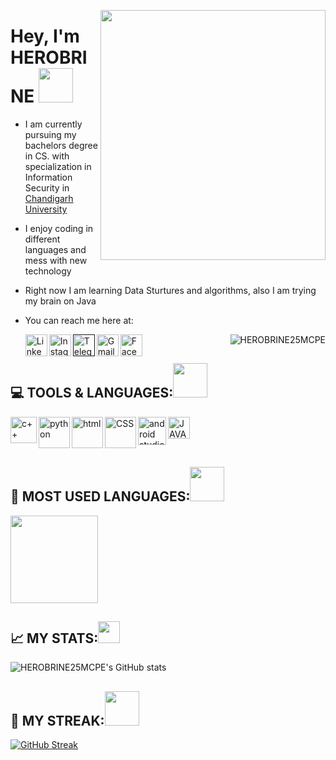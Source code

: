 <p align="right">
  <img src ="https://media1.giphy.com/media/naiatn5LxTOsU/giphy.gif?cid=ecf05e47a50ejvp8g2gdymgech3iyafg3rsp9n71cdywis5n&rid=giphy.gif&ct=g" width = "360" height = "400" align = "right">
  </p>

# Hey, I'm HEROBRINE <img src="https://media.tenor.com/images/7b9103263827e3e43629a3648bb311a5/tenor.gif" width="55px">

- I am currently pursuing my bachelors degree in CS. with specialization in Information Security in [Chandigarh University](https://www.cuchd.in/)
- I enjoy coding in different languages and mess with new technology
- Right now I am learning Data Sturtures and algorithms, also I am trying my brain on Java
- You can reach me here at:
  
  <a href="https://www.linkedin.com/in/abhay-tomer-65843b1a0/" target="_blank">
  <img align="left" alt="Linkedin " width="35px" src="https://img-premium.flaticon.com/png/512/1377/premium/1377213.png?token=exp=1625077075~hmac=4a25c7aa8bc442768e5c1240e45379ff" />
  </a>
  
    <a href="https://www.instagram.com/abhay.tomer25/" target="_blank">
  <img align="left" alt="Instagram" width="35px" src="https://image.flaticon.com/icons/png/512/733/733558.png" />
  </a>
  
    <a href="" target="_blank">
  <img align="left" alt="Telegram" width="35px" src="https://image.flaticon.com/icons/png/512/906/906377.png" />
  </a>
  
    <a href="mailto:imherobrine25@gmail.com" target="_blank">
  <img align="left" alt="Gmail" width="35px" src="https://image.flaticon.com/icons/png/512/732/732200.png" />
  </a>
  
    <a href="https://www.facebook.com/Abhaytomer25" target="_blank">
  <img align="left" alt="Facebook" width="35px" src="https://image.flaticon.com/icons/png/512/1312/1312139.png" />
  </a>
 

<p align="right"> <img src="https://komarev.com/ghpvc/?username=HEROBRINE25MCPE&label=Profile%20views&color=0e75b6&style=flat" alt="HEROBRINE25MCPE"/> </p>



## 💻 TOOLS & LANGUAGES:<img src="https://media.tenor.com/images/01597f45b16eca3ef1ad3ce69712231d/tenor.gif" width="55px">

<img align="left" src ="https://upload.wikimedia.org/wikipedia/commons/thumb/1/18/ISO_C%2B%2B_Logo.svg/1200px-ISO_C%2B%2B_Logo.svg.png" alt="c++" width="42px">
<img align="left" src ="https://image.flaticon.com/icons/png/512/2721/2721287.png" alt="python" width="50px">
<img align="left" src ="https://image.flaticon.com/icons/png/512/888/888859.png" alt="html" width="50px">
<img align="left" src ="https://image.flaticon.com/icons/png/512/888/888847.png" alt="CSS" width="50px">
<img align="left" src ="https://upload.wikimedia.org/wikipedia/commons/thumb/e/e3/Android_Studio_Icon_%282014-2019%29.svg/512px-Android_Studio_Icon_%282014-2019%29.svg.png" alt="android studios" width="45px">
<img align="left" src ="https://upload.wikimedia.org/wikipedia/pt/3/30/Java_programming_language_logo.svg" alt="JAVA" width = "35px"> 
<br><br><br>


## 📙 MOST USED LANGUAGES:<img src="https://media.tenor.com/images/974096177dc2774496881b14a8f8a26a/tenor.gif" width="55px">
 <img src ="https://github-readme-stats.vercel.app/api/top-langs/?username=HEROBRINE25MCPE&theme=prussian&layout=compact" height = "140">

## 📈 MY STATS:<img src="https://media.tenor.com/images/d1b53d8835e48385117d86281d4681cc/tenor.gif" width="35px">
![HEROBRINE25MCPE's GitHub stats](https://github-readme-stats.vercel.app/api?username=HEROBRINE25MCPE&show_icons=true&theme=prussian&layout=compact)

## 🎇 MY STREAK:<img src="https://media.tenor.com/images/af81a43097f550aaed5137fb9920ca06/tenor.gif" width="55px">
[![GitHub Streak](https://github-readme-streak-stats.herokuapp.com/?user=HEROBRINE25MCPE&theme=prussian)](https://git.io/streak-stats)

